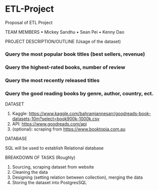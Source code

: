 # ETL-Project

Proposal of ETL Project


TEAM MEMBERS
•	Mickey Sandhu
•	Sean Pei
•	Kenny Dao

PROJECT DESCRIPTION/OUTLINE (Usage of the dataset)
### Query the most popular book titles (best sellers, revenue)
### Query the highest-rated books, number of review
### Query the most recently released titles
###	Query the good reading books by genre, author, country, ect.

DATASET

1.	Kaggle: https://www.kaggle.com/bahramjannesarr/goodreads-book-datasets-10m?select=book900k-1000k.csv
2.	API: https://www.goodreads.com/api
3.	(optional): scraping from https://www.booktopia.com.au

DATABASE

SQL will be used to establish Relational database

BREAKDOWN OF TASKS (Roughly)

1.	Sourcing, scraping dataset from website
2.	Cleaning the data
3.	Designing (setting relation between collection), merging the data
4.	Storing the dataset into PostgresSQL
